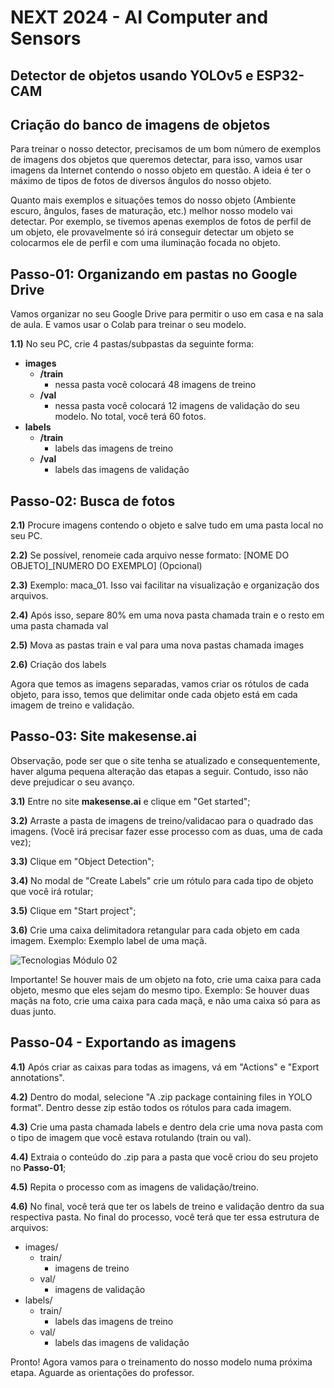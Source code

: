 # NEXT 2024 - AI Computer and Sensors

## Detector de objetos usando YOLOv5 e ESP32-CAM

## Criação do banco de imagens de objetos

Para treinar o nosso detector, precisamos de um bom número de exemplos de imagens dos objetos que queremos detectar, para isso, vamos usar imagens da Internet contendo o nosso objeto em questão. A ideia é ter o máximo de tipos de fotos de diversos ângulos do nosso objeto.

Quanto mais exemplos e situações temos do nosso objeto (Ambiente escuro, ângulos, fases de maturação, etc.) melhor nosso modelo vai detectar. Por exemplo, se tivemos apenas exemplos de fotos de perfil de um objeto, ele provavelmente só irá conseguir detectar um objeto se colocarmos ele de perfil e com uma iluminação focada no objeto.

## Passo-01: Organizando em pastas no Google Drive

Vamos organizar no seu Google Drive para permitir o uso em casa e na sala de aula. E vamos usar o Colab para treinar o seu modelo.

**1.1)** No seu PC, crie 4 pastas/subpastas da seguinte forma:

- **images**
    - **/train**
        - nessa pasta você colocará 48 imagens de treino
    - **/val**
        - nessa pasta você colocará 12 imagens de validação do seu modelo. No total, você terá 60 fotos.
- **labels**
    - **/train**
        - labels das imagens de treino
    - **/val**
        - labels das imagens de validação

## Passo-02: Busca de fotos

**2.1)** Procure imagens contendo o objeto e salve tudo em uma pasta local no seu PC.

**2.2)** Se possível, renomeie cada arquivo nesse formato: [NOME DO OBJETO]_[NUMERO DO EXEMPLO] (Opcional)

**2.3)** Exemplo: maca_01. Isso vai facilitar na visualização e organização dos arquivos.

**2.4)** Após isso, separe 80% em uma nova pasta chamada train e o resto em uma pasta chamada val

**2.5)** Mova as pastas train e val para uma nova pastas chamada images

**2.6)** Criação dos labels

Agora que temos as imagens separadas, vamos criar os rótulos de cada objeto, para isso, temos que delimitar onde cada objeto está em cada imagem de treino e validação.

## Passo-03: Site makesense.ai

Observação, pode ser que o site tenha se atualizado e consequentemente, haver alguma pequena alteração das etapas a seguir. Contudo, isso não deve prejudicar o seu avanço.

**3.1)** Entre no site **makesense.ai** e clique em "Get started";

**3.2)** Arraste a pasta de imagens de treino/validacao para o quadrado das imagens. (Você irá precisar fazer esse processo com as duas, uma de cada vez);

**3.3)** Clique em "Object Detection";

**3.4)** No modal de "Create Labels" crie um rótulo para cada tipo de objeto que você irá rotular;

**3.5)** Clique em "Start project";

**3.6)** Crie uma caixa delimitadora retangular para cada objeto em cada imagem. Exemplo: Exemplo label de uma maçã.


<picture>
   <source media="(prefers-color-scheme: light)" srcset="https://github.com/agodoi/detectorObjetos/blob/main/assets/exemplo_maca.png">
   <img alt="Tecnologias Módulo 02" src="[YOUR-DEFAULT-IMAGE](https://github.com/agodoi/detectorObjetos/blob/main/assets/exemplo_maca.png)">
</picture>


Importante! Se houver mais de um objeto na foto, crie uma caixa para cada objeto, mesmo que eles sejam do mesmo tipo. Exemplo: Se houver duas maçãs na foto, crie uma caixa para cada maçã, e não uma caixa só para as duas junto.

## Passo-04 - Exportando as imagens

**4.1)** Após criar as caixas para todas as imagens, vá em "Actions" e "Export annotations".

**4.2)** Dentro do modal, selecione "A .zip package containing files in YOLO format". Dentro desse zip estão todos os rótulos para cada imagem.

**4.3)** Crie uma pasta chamada labels e dentro dela crie uma nova pasta com o tipo de imagem que você estava rotulando (train ou val).

**4.4)** Extraia o conteúdo do .zip para a pasta que você criou do seu projeto no **Passo-01**;

**4.5)** Repita o processo com as imagens de validação/treino. 

**4.6)** No final, você terá que ter os labels de treino e validação dentro da sua respectiva pasta. No final do processo, você terá que ter essa estrutura de arquivos:

- images/
  - train/
    - imagens de treino
  - val/
    - imagens de validação
- labels/
  - train/
    - labels das imagens de treino
  - val/
    - labels das imagens de validação

Pronto! Agora vamos para o treinamento do nosso modelo numa próxima etapa. Aguarde as orientações do professor.

